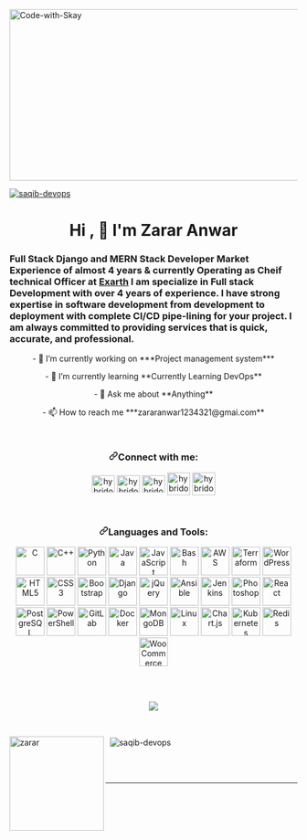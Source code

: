 <a href="#"><img src="https://assets-global.website-files.com/62e95dddfb380a0e61193e7d/634970c7cbeed5644711b937_62fd57ccd6890f25796f92f9_AdobeStock_295461823.jpeg" alt="Code-with-Skay" style="width:1345px;height:300px" border="0"><p align="left"> <img src="https://komarev.com/ghpvc/?username=code-with-skay&label=Profile%20views&color=0e75b6&style=flat" alt="saqib-devops" /> </p>
</a>
<div align="center"><h1>Hi , 👋 I'm Zarar Anwar</h1></div>
  

<h3> Full Stack Django and MERN Stack Developer Market Experience of almost 4 years & currently Operating as Cheif technical Officer at <a href="https://exarth.com">Exarth</a>
    I am specialize in Full stack Development  with over 4 years of experience.
    I have strong expertise in software development from development to deployment with complete CI/CD pipe-lining for your project.
    I am always committed to providing services that is quick, accurate, and professional.
</h3>
<p align="center">
- 🔭 I’m currently working on ***Project management system***
</p>
<p align="center">
- 🌱 I’m currently learning **Currently Learning DevOps**
</p>
<p align="center">
- 💬 Ask me about **Anything**
</p>
<p align="center">
- 📫 How to reach me ***zararanwar1234321@gmai.com**
</p>
<br/>
<h3 dir="auto" align="center"><a id="user-content-connect-with-me" class="anchor" aria-hidden="true" href="#connect-with-me"><svg class="octicon octicon-link" viewBox="0 0 16 16" version="1.1" width="16" height="16" aria-hidden="true"><path fill-rule="evenodd" d="M7.775 3.275a.75.75 0 001.06 1.06l1.25-1.25a2 2 0 112.83 2.83l-2.5 2.5a2 2 0 01-2.83 0 .75.75 0 00-1.06 1.06 3.5 3.5 0 004.95 0l2.5-2.5a3.5 3.5 0 00-4.95-4.95l-1.25 1.25zm-4.69 9.64a2 2 0 010-2.83l2.5-2.5a2 2 0 012.83 0 .75.75 0 001.06-1.06 3.5 3.5 0 00-4.95 0l-2.5 2.5a3.5 3.5 0 004.95 4.95l1.25-1.25a.75.75 0 00-1.06-1.06l-1.25 1.25a2 2 0 01-2.83 0z"></path></svg></a>Connect with me:</h3>
<p dir="auto" align="center">
    <a href="https://www.facebook.com/saqibahmad.rahi" target="_blank" rel="nofollow"><img src="https://raw.githubusercontent.com/rahuldkjain/github-profile-readme-generator/master/src/images/icons/Social/facebook.svg" alt="hybridoitc" style="max-width: 100%;" width="40" height="30" align="middle"></a>
    <a href="https://instagram.com/saqib_ahmad007" target="_blank" rel="nofollow"><img src="https://raw.githubusercontent.com/rahuldkjain/github-profile-readme-generator/master/src/images/icons/Social/instagram.svg" alt="hybridoitc" style="max-width: 100%;" width="40" height="30" align="middle"></a>
    <a href="https://linkedin.com/in/saqib-ahmad-62b547258" target="_blank" rel="nofollow"><img src="https://raw.githubusercontent.com/rahuldkjain/github-profile-readme-generator/master/src/images/icons/Social/linked-in-alt.svg" alt="hybridoitc" style="max-width: 100%;" width="40" height="30" align="middle"></a>
    <a href="https://www.upwork.com/freelancers/~01ae5dcc5619376caa?viewMode=1" target="_blank" rel="nofollow"><img src="https://w7.pngwing.com/pngs/257/806/png-transparent-upwork-freelancer-android-android-text-trademark-rectangle-thumbnail.png" alt="hybridoitc" style="max-width: 100%;" width="40" height="40" align="middle"></a>
    <a href="https://www.fiverr.com/saqib_ahmad786?up_rollout=true" target="_blank" rel="nofollow"><img src="https://encrypted-tbn0.gstatic.com/images?q=tbn:ANd9GcSb6eYr658PmvM02yaa4-QZDP5-drFlL2RqMOmuZW3HKJm3vMGuEsLeS5Pvv58CEQksPX0&usqp=CAU" alt="hybridoitc" style="max-width: 100%;" width="40" height="40" align="middle"></a>

</p>

<br>
<h3 dir="auto" align="center"><a id="user-content-languages-and-tools" class="anchor" aria-hidden="true" href="#languages-and-tools"><svg class="octicon octicon-link" viewBox="0 0 16 16" version="1.1" width="16" height="16" aria-hidden="true"><path fill-rule="evenodd" d="M7.775 3.275a.75.75 0 001.06 1.06l1.25-1.25a2 2 0 112.83 2.83l-2.5 2.5a2 2 0 01-2.83 0 .75.75 0 00-1.06 1.06 3.5 3.5 0 004.95 0l2.5-2.5a3.5 3.5 0 00-4.95-4.95l-1.25 1.25zm-4.69 9.64a2 2 0 010-2.83l2.5-2.5a2 2 0 012.83 0 .75.75 0 001.06-1.06 3.5 3.5 0 00-4.95 0l-2.5 2.5a3.5 3.5 0 004.95 4.95l1.25-1.25a.75.75 0 00-1.06-1.06l-1.25 1.25a2 2 0 01-2.83 0z"></path></svg></a>Languages and Tools:</h3>
<p dir="auto" align="center">

<p align="center" dir="auto">
    <a href="https://www.cprogramming.com/" target="_blank"><img alt="C"
                                                                 height="50"
                                                                 src="https://profilinator.rishav.dev/skills-assets/c-original.svg" /></a>
    <a href="https://www.cplusplus.com/" target="_blank"><img alt="C++"
                                                              height="50"
                                                              src="https://profilinator.rishav.dev/skills-assets/cplusplus-original.svg" /></a>
    <a href="https://www.python.org/" target="_blank"><img alt="Python"
                                                           height="50"
                                                           src="https://profilinator.rishav.dev/skills-assets/python-original.svg" /></a>
    <a href="https://www.java.com/" target="_blank"><img alt="Java"
                                                         height="50"
                                                         src="https://profilinator.rishav.dev/skills-assets/java-original-wordmark.svg" /></a>
    <a href="https://www.javascript.com/" target="_blank"><img alt="JavaScript"
                                                               height="50"
                                                               src="https://profilinator.rishav.dev/skills-assets/javascript-original.svg" /></a>
    <a href="https://www.gnu.org/software/bash/" target="_blank"><img alt="Bash"
                                                                      height="50"
                                                                      src="https://profilinator.rishav.dev/skills-assets/gnu_bash-icon.svg" /></a>
    <a href="https://aws.amazon.com/" target="_blank"><img alt="AWS"
                                                           height="50"
                                                           src="https://profilinator.rishav.dev/skills-assets/amazonwebservices-original-wordmark.svg" /></a>
    <a href="https://www.terraform.io/" target="_blank"><img alt="Terraform"
                                                             height="50"
                                                             src="https://profilinator.rishav.dev/skills-assets/terraformio-icon.svg" /></a>
    <a href="https://wordpress.com/" target="_blank"><img alt="WordPress"
                                                          height="50"
                                                          src="https://profilinator.rishav.dev/skills-assets/wordpress.png" /></a>
    <a href="https://en.wikipedia.org/wiki/HTML5" target="_blank"><img alt="HTML5"
                                                                       height="50"
                                                                       src="https://profilinator.rishav.dev/skills-assets/html5-original-wordmark.svg" /></a>
    <a href="https://www.w3schools.com/css/" target="_blank"><img alt="CSS3"
                                                                  height="50"
                                                                  src="https://profilinator.rishav.dev/skills-assets/css3-original-wordmark.svg" /></a>
    <a href="https://getbootstrap.com/docs/3.4/javascript/" target="_blank"><img alt="Bootstrap"
                                                                                 height="50"
                                                                                 src="https://profilinator.rishav.dev/skills-assets/bootstrap-plain.svg" /></a>
    <a href="https://www.djangoproject.com/" target="_blank"><img alt="Django"
                                                                  height="50"
                                                                  src="https://profilinator.rishav.dev/skills-assets/django-original.svg" /></a>
    <a href="https://jquery.com/" target="_blank"><img alt="jQuery"
                                                       height="50"
                                                       src="https://profilinator.rishav.dev/skills-assets/jquery.png" /></a>
    <a href="https://www.ansible.com/" target="_blank"><img alt="Ansible"
                                                            height="50"
                                                            src="https://profilinator.rishav.dev/skills-assets/ansible.png" /></a>
    <a href="https://www.jenkins.io/" target="_blank"><img alt="Jenkins"
                                                           height="50"
                                                           src="https://profilinator.rishav.dev/skills-assets/jenkins-icon.svg" /></a>
    <a href="https://www.adobe.com/in/products/photoshop.html" target="_blank"><img alt="Photoshop"
                                                                                    height="50"
                                                                                    src="https://profilinator.rishav.dev/skills-assets/photoshop-plain.svg" /></a>
    <a href="https://reactjs.org/" target="_blank"><img alt="React"
                                                        height="50"
                                                        src="https://profilinator.rishav.dev/skills-assets/react-original-wordmark.svg" /></a>
    <a href="https://www.postgresql.org/" target="_blank"><img alt="PostgreSQL"
                                                               height="50"
                                                               src="https://profilinator.rishav.dev/skills-assets/postgresql-original-wordmark.svg" /></a>
    <a href="https://docs.microsoft.com/en-us/powershell/" target="_blank"><img alt="PowerShell"
                                                                                height="50"
                                                                                src="https://profilinator.rishav.dev/skills-assets/powershell.png" /></a>
    <a href="https://about.gitlab.com/" target="_blank"><img alt="GitLab"
                                                             height="50"
                                                             src="https://profilinator.rishav.dev/skills-assets/gitlab.svg" /></a>
    <a href="https://www.docker.com/" target="_blank"><img alt="Docker"
                                                           height="50"
                                                           src="https://profilinator.rishav.dev/skills-assets/docker-original-wordmark.svg" /></a>
    <a href="https://www.mongodb.com/" target="_blank"><img alt="MongoDB"
                                                            height="50"
                                                            src="https://profilinator.rishav.dev/skills-assets/mongodb-original-wordmark.svg" /></a>
    <a href="https://www.linux.org/" target="_blank"><img alt="Linux"
                                                          height="50"
                                                          src="https://profilinator.rishav.dev/skills-assets/linux-original.svg" /></a>
    <a href="https://www.chartjs.org/" target="_blank"><img alt="Chart.js"
                                                            height="50"
                                                            src="https://profilinator.rishav.dev/skills-assets/logo-title.svg" /></a>
    <a href="https://kubernetes.io/" target="_blank"><img alt="Kubernetes"
                                                          height="50"
                                                          src="https://profilinator.rishav.dev/skills-assets/kubernetes-icon.svg" /></a>
    <a href="https://redis.io/" target="_blank"><img alt="Redis"
                                                     height="50"
                                                     src="https://profilinator.rishav.dev/skills-assets/redis-original-wordmark.svg" /></a>
    <a href="https://woocommerce.com/" target="_blank"><img alt="WooCommerce"
                                                            height="50"
                                                            src="https://profilinator.rishav.dev/skills-assets/woocommerce.png" /></a>
</p>


<br/>  



<br>
<p align="center">
    <img src="https://github-profile-trophy.vercel.app/?username=saqib-devops&theme=juicyfresh">
</p>
<br>
<p>&nbsp;<img align="left" style="height:165px" src="https://github-readme-stats.vercel.app/api?username=saqib-devops&show_icons=true&locale=en" alt="zarar" />
    <img align="center" src="https://github-readme-stats.vercel.app/api/top-langs?username=saqib-devops&show_icons=true&locale=en&layout=compact" alt="saqib-devops" /></p>


  

<br/>  


<br />

----
